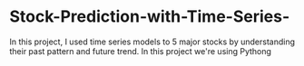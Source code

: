 # Stock-Prediction-with-Time-Series-
In this project, I used time series models to 5  major stocks by understanding their past pattern and future trend. 
In this project we're using Pythong
